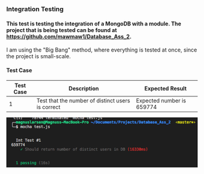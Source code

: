 ### Integration Testing

#### This test is testing the integration of a MongoDB with a module. The project that is being tested can be found at https://github.com/mawmaw1/Database_Ass_2.

I am using the "Big Bang" method, where everything is tested at once, since the project is small-scale.

#### Test Case

| Test Case  | Description                                       | Expected Result           |
|------------|---------------------------------------------------|---------------------------|
| 1          | Test that the number of distinct users is correct | Expected number is 659774 |

![alt text](https://github.com/mawmaw1/int_test/blob/master/img/1.png "nå")


